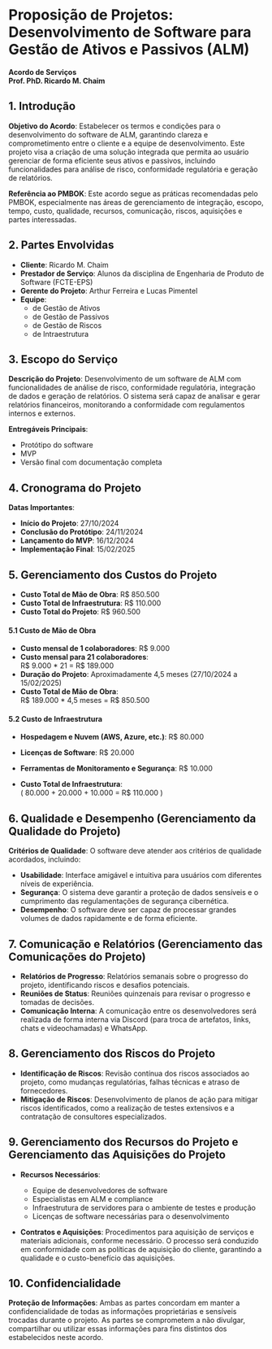 # Proposição de Projetos: Desenvolvimento de Software para Gestão de Ativos e Passivos (ALM)

**Acordo de Serviços**  
**Prof. PhD. Ricardo M. Chaim**

## 1. Introdução

**Objetivo do Acordo**: Estabelecer os termos e condições para o desenvolvimento do software de ALM, garantindo clareza e comprometimento entre o cliente e a equipe de desenvolvimento. Este projeto visa a criação de uma solução integrada que permita ao usuário gerenciar de forma eficiente seus ativos e passivos, incluindo funcionalidades para análise de risco, conformidade regulatória e geração de relatórios.

**Referência ao PMBOK**: Este acordo segue as práticas recomendadas pelo PMBOK, especialmente nas áreas de gerenciamento de integração, escopo, tempo, custo, qualidade, recursos, comunicação, riscos, aquisições e partes interessadas.


## 2. Partes Envolvidas

- **Cliente**: Ricardo M. Chaim
- **Prestador de Serviço**: Alunos da disciplina de Engenharia de Produto de Software (FCTE-EPS)
- **Gerente do Projeto**: Arthur Ferreira e Lucas Pimentel
- **Equipe**: 
  - de Gestão de Ativos
  - de Gestão de Passivos
  - de Gestão de Riscos
  - de Intraestrutura

## 3. Escopo do Serviço

**Descrição do Projeto**: Desenvolvimento de um software de ALM com funcionalidades de análise de risco, conformidade regulatória, integração de dados e geração de relatórios. O sistema será capaz de analisar e gerar relatórios financeiros, monitorando a conformidade com regulamentos internos e externos.

**Entregáveis Principais**:

- Protótipo do software
- MVP
- Versão final com documentação completa


## 4. Cronograma do Projeto

**Datas Importantes**:

- **Início do Projeto**: 27/10/2024
- **Conclusão do Protótipo**: 24/11/2024
- **Lançamento do MVP**: 16/12/2024
- **Implementação Final**: 15/02/2025

## 5. Gerenciamento dos Custos do Projeto


- **Custo Total de Mão de Obra**: R$ 850.500  
- **Custo Total de Infraestrutura**: R$ 110.000  
- **Custo Total do Projeto**: R$ 960.500


#### 5.1 Custo de Mão de Obra

- **Custo mensal de 1 colaboradores**: R$ 9.000  
- **Custo mensal para 21 colaboradores**:  
R$ 9.000 * 21 = R$ 189.000  
- **Duração do Projeto**: Aproximadamente 4,5 meses (27/10/2024 a 15/02/2025)  
- **Custo Total de Mão de Obra**:  
R$ 189.000 * 4,5 meses = R$ 850.500

#### 5.2 Custo de Infraestrutura

- **Hospedagem e Nuvem (AWS, Azure, etc.)**: R$ 80.000
- **Licenças de Software**: R$ 20.000
- **Ferramentas de Monitoramento e Segurança**: R$ 10.000

- **Custo Total de Infraestrutura**:  
\( 80.000 + 20.000 + 10.000 = R$ 110.000 \)

## 6. Qualidade e Desempenho (Gerenciamento da Qualidade do Projeto)

**Critérios de Qualidade**: O software deve atender aos critérios de qualidade acordados, incluindo:

- **Usabilidade**: Interface amigável e intuitiva para usuários com diferentes níveis de experiência.
- **Segurança**: O sistema deve garantir a proteção de dados sensíveis e o cumprimento das regulamentações de segurança cibernética.
- **Desempenho**: O software deve ser capaz de processar grandes volumes de dados rapidamente e de forma eficiente.

## 7. Comunicação e Relatórios (Gerenciamento das Comunicações do Projeto)

- **Relatórios de Progresso**: Relatórios semanais sobre o progresso do projeto, identificando riscos e desafios potenciais.
- **Reuniões de Status**: Reuniões quinzenais para revisar o progresso e tomadas de decisões.
- **Comunicação Interna**: A comunicação entre os desenvolvedores será realizada de forma interna via Discord (para troca de artefatos, links, chats e videochamadas) e WhatsApp.

## 8. Gerenciamento dos Riscos do Projeto

- **Identificação de Riscos**: Revisão contínua dos riscos associados ao projeto, como mudanças regulatórias, falhas técnicas e atraso de fornecedores.
- **Mitigação de Riscos**: Desenvolvimento de planos de ação para mitigar riscos identificados, como a realização de testes extensivos e a contratação de consultores especializados.


## 9. Gerenciamento dos Recursos do Projeto e Gerenciamento das Aquisições do Projeto

- **Recursos Necessários**:
  - Equipe de desenvolvedores de software
  - Especialistas em ALM e compliance
  - Infraestrutura de servidores para o ambiente de testes e produção
  - Licenças de software necessárias para o desenvolvimento

- **Contratos e Aquisições**: Procedimentos para aquisição de serviços e materiais adicionais, conforme necessário. O processo será conduzido em conformidade com as políticas de aquisição do cliente, garantindo a qualidade e o custo-benefício das aquisições.

## 10. Confidencialidade

**Proteção de Informações**: Ambas as partes concordam em manter a confidencialidade de todas as informações proprietárias e sensíveis trocadas durante o projeto. As partes se comprometem a não divulgar, compartilhar ou utilizar essas informações para fins distintos dos estabelecidos neste acordo.
